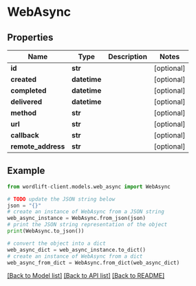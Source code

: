 # WebAsync


## Properties

Name | Type | Description | Notes
------------ | ------------- | ------------- | -------------
**id** | **str** |  | [optional] 
**created** | **datetime** |  | [optional] 
**completed** | **datetime** |  | [optional] 
**delivered** | **datetime** |  | [optional] 
**method** | **str** |  | [optional] 
**url** | **str** |  | [optional] 
**callback** | **str** |  | [optional] 
**remote_address** | **str** |  | [optional] 

## Example

```python
from wordlift-client.models.web_async import WebAsync

# TODO update the JSON string below
json = "{}"
# create an instance of WebAsync from a JSON string
web_async_instance = WebAsync.from_json(json)
# print the JSON string representation of the object
print(WebAsync.to_json())

# convert the object into a dict
web_async_dict = web_async_instance.to_dict()
# create an instance of WebAsync from a dict
web_async_from_dict = WebAsync.from_dict(web_async_dict)
```
[[Back to Model list]](../README.md#documentation-for-models) [[Back to API list]](../README.md#documentation-for-api-endpoints) [[Back to README]](../README.md)


